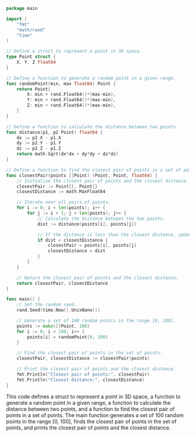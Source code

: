 ```go
package main

import (
	"fmt"
	"math/rand"
	"time"
)

// Define a struct to represent a point in 3D space.
type Point struct {
	X, Y, Z float64
}

// Define a function to generate a random point in a given range.
func randomPoint(min, max float64) Point {
	return Point{
		X: min + rand.Float64()*(max-min),
		Y: min + rand.Float64()*(max-min),
		Z: min + rand.Float64()*(max-min),
	}
}

// Define a function to calculate the distance between two points.
func distance(p1, p2 Point) float64 {
	dx := p2.X - p1.X
	dy := p2.Y - p1.Y
	dz := p2.Z - p1.Z
	return math.Sqrt(dx*dx + dy*dy + dz*dz)
}

// Define a function to find the closest pair of points in a set of points.
func closestPair(points []Point) (Point, Point, float64) {
	// Initialize the closest pair of points and the closest distance.
	closestPair := Point{}, Point{}
	closestDistance := math.MaxFloat64

	// Iterate over all pairs of points.
	for i := 0; i < len(points); i++ {
		for j := i + 1; j < len(points); j++ {
			// Calculate the distance between the two points.
			dist := distance(points[i], points[j])

			// If the distance is less than the closest distance, update the closest pair of points and the closest distance.
			if dist < closestDistance {
				closestPair = points[i], points[j]
				closestDistance = dist
			}
		}
	}

	// Return the closest pair of points and the closest distance.
	return closestPair, closestDistance
}

func main() {
	// Set the random seed.
	rand.Seed(time.Now().UnixNano())

	// Generate a set of 100 random points in the range [0, 100].
	points := make([]Point, 100)
	for i := 0; i < 100; i++ {
		points[i] = randomPoint(0, 100)
	}

	// Find the closest pair of points in the set of points.
	closestPair, closestDistance := closestPair(points)

	// Print the closest pair of points and the closest distance.
	fmt.Println("Closest pair of points:", closestPair)
	fmt.Println("Closest distance:", closestDistance)
}
```

This code defines a struct to represent a point in 3D space, a function to generate a random point in a given range, a function to calculate the distance between two points, and a function to find the closest pair of points in a set of points. The main function generates a set of 100 random points in the range [0, 100], finds the closest pair of points in the set of points, and prints the closest pair of points and the closest distance.
